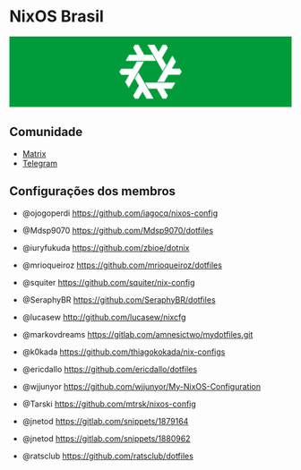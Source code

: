 # NixOS Brasil

![](./arte/verde-horizontal.png)

## Comunidade

- [Matrix](https://matrix.to/#/!NvobJHtwbYxkhqfmXF:matrix.org)
- [Telegram](https://t.me/nixosbrasil)

## Configurações dos membros

- @ojogoperdi https://github.com/iagocq/nixos-config

- @Mdsp9070 https://github.com/Mdsp9070/dotfiles

- @iuryfukuda https://github.com/zbioe/dotnix

- @mrioqueiroz https://github.com/mrioqueiroz/dotfiles

- @squiter https://github.com/squiter/nix-config

- @SeraphyBR https://github.com/SeraphyBR/dotfiles

- @lucasew http://github.com/lucasew/nixcfg

- @markovdreams https://gitlab.com/amnesictwo/mydotfiles.git

- @k0kada https://github.com/thiagokokada/nix-configs

- @ericdallo https://github.com/ericdallo/dotfiles

- @wjjunyor https://github.com/wjjunyor/My-NixOS-Configuration

- @Tarski https://github.com/mtrsk/nixos-config

- @jnetod https://gitlab.com/snippets/1879164

- @jnetod https://gitlab.com/snippets/1880962

- @ratsclub https://github.com/ratsclub/dotfiles
